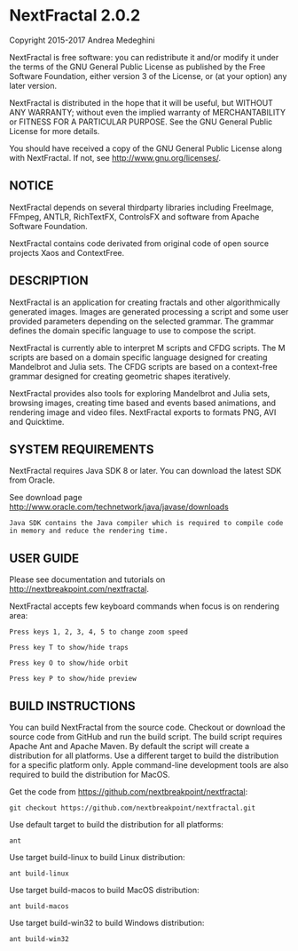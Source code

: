 # NextFractal 2.0.2

Copyright 2015-2017 Andrea Medeghini

NextFractal is free software: you can redistribute it and/or modify it under the terms of the GNU General Public License as published by the Free Software Foundation, either version 3 of the License, or (at your option) any later version.

NextFractal is distributed in the hope that it will be useful, but WITHOUT ANY WARRANTY; without even the implied warranty of MERCHANTABILITY or FITNESS FOR A PARTICULAR PURPOSE. See the GNU General Public License for more details.

You should have received a copy of the GNU General Public License along with NextFractal. If not, see http://www.gnu.org/licenses/.


## NOTICE

NextFractal depends on several thirdparty libraries including FreeImage, FFmpeg, ANTLR, RichTextFX, ControlsFX and software from Apache Software Foundation.

NextFractal contains code derivated from original code of open source projects Xaos and ContextFree.


## DESCRIPTION

NextFractal is an application for creating fractals and other algorithmically generated images. Images are generated processing a script and some user provided parameters depending on the selected grammar. The grammar defines the domain specific language to use to compose the script. 

NextFractal is currently able to interpret M scripts and CFDG scripts. The M scripts are based on a domain specific language designed for creating Mandelbrot and Julia sets. The CFDG scripts are based on a context-free grammar designed for creating geometric shapes iteratively. 

NextFractal provides also tools for exploring Mandelbrot and Julia sets, browsing images, creating time based and events based animations, and rendering image and video files. NextFractal exports to formats PNG, AVI and Quicktime.


## SYSTEM REQUIREMENTS

NextFractal requires Java SDK 8 or later. You can download the latest SDK from Oracle.

See download page http://www.oracle.com/technetwork/java/javase/downloads

    Java SDK contains the Java compiler which is required to compile code in memory and reduce the rendering time.

## USER GUIDE

Please see documentation and tutorials on http://nextbreakpoint.com/nextfractal.

NextFractal accepts few keyboard commands when focus is on rendering area:

    Press keys 1, 2, 3, 4, 5 to change zoom speed

    Press key T to show/hide traps

    Press key O to show/hide orbit

    Press key P to show/hide preview


## BUILD INSTRUCTIONS

You can build NextFractal from the source code. Checkout or download the source code from GitHub and run the build script. The build script requires Apache Ant and Apache Maven. By default the script will create a distribution for all platforms. Use a different target to build the distribution for a specific platform only. Apple command-line development tools are also required to build the distribution for MacOS. 

Get the code from https://github.com/nextbreakpoint/nextfractal:

    git checkout https://github.com/nextbreakpoint/nextfractal.git

Use default target to build the distribution for all platforms:
  
    ant
    
Use target build-linux to build Linux distribution:

    ant build-linux

Use target build-macos to build MacOS distribution:
  
    ant build-macos
    
Use target build-win32 to build Windows distribution:

    ant build-win32
